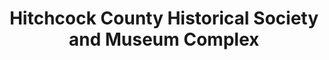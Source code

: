 ---
layout: repo
title: "Hitchcock County Historical Society and Museum Complex"
id: 11854
permalink: repos/11854/
---